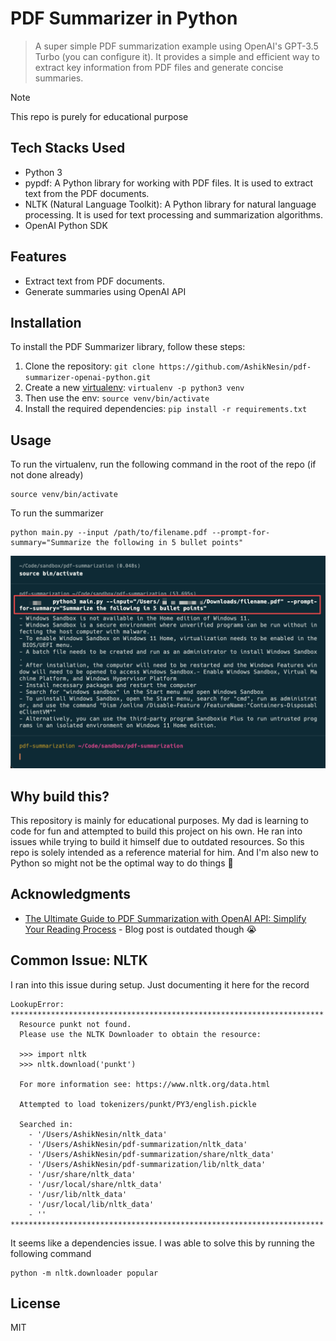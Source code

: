 # PDF Summarizer in Python
> A super simple PDF summarization example using OpenAI's GPT-3.5 Turbo (you can configure it). It provides a simple and efficient way to extract key information from PDF files and generate concise summaries.

> [!NOTE]  
> This repo is purely for educational purpose

## Tech Stacks Used
- Python 3
- pypdf: A Python library for working with PDF files. It is used to extract text from the PDF documents.
- NLTK (Natural Language Toolkit): A Python library for natural language processing. It is used for text processing and summarization algorithms.
- OpenAI Python SDK

## Features
- Extract text from PDF documents.
- Generate summaries using OpenAI API

## Installation
To install the PDF Summarizer library, follow these steps:

1. Clone the repository: `git clone https://github.com/AshikNesin/pdf-summarizer-openai-python.git`
2. Create a new [virtualenv](https://learnpython.com/blog/how-to-use-virtualenv-python/): `virtualenv -p python3 venv`
3. Then use the env: `source venv/bin/activate`
2. Install the required dependencies: `pip install -r requirements.txt`

## Usage
To run the virtualenv, run the following command in the root of the repo (if not done already)
```shell
source venv/bin/activate
```

To run the summarizer
```shell
python main.py --input /path/to/filename.pdf --prompt-for-summary="Summarize the following in 5 bullet points"
```

![](./media/screenshot.png)

## Why build this?
This repository is mainly for educational purposes. My dad is learning to code for fun and attempted to build this project on his own. He ran into issues while trying to build it himself due to outdated resources. So this repo is solely intended as a reference material for him. And I'm also new to Python so might not be the optimal way to do things 🚧


## Acknowledgments
- [The Ultimate Guide to PDF Summarization with OpenAI API: Simplify Your Reading Process](https://medium.com/@kapildevkhatik2/the-ultimate-guide-to-pdf-summarization-with-openai-api-simplify-your-reading-process-80021210cd11) - Blog post is outdated though 😭

## Common Issue: NLTK
I ran into this issue during setup. Just documenting it here for the record

```shell
LookupError:
**********************************************************************
  Resource punkt not found.
  Please use the NLTK Downloader to obtain the resource:

  >>> import nltk
  >>> nltk.download('punkt')

  For more information see: https://www.nltk.org/data.html

  Attempted to load tokenizers/punkt/PY3/english.pickle

  Searched in:
    - '/Users/AshikNesin/nltk_data'
    - '/Users/AshikNesin/pdf-summarization/nltk_data'
    - '/Users/AshikNesin/pdf-summarization/share/nltk_data'
    - '/Users/AshikNesin/pdf-summarization/lib/nltk_data'
    - '/usr/share/nltk_data'
    - '/usr/local/share/nltk_data'
    - '/usr/lib/nltk_data'
    - '/usr/local/lib/nltk_data'
    - ''
**********************************************************************
```

It seems like a dependencies issue. I was able to solve this by running the following command

```shell
python -m nltk.downloader popular
```

## License
MIT
